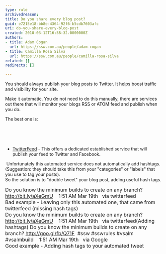 ```yaml
---
type: rule
archivedreason: 
title: Do you share every blog post?
guid: e7215e18-bb8e-4364-92f6-b5cdb7603afc
uri: do-you-share-every-blog-post
created: 2010-03-12T16:58:32.0000000Z
authors:
- title: Adam Cogan
  url: https://ssw.com.au/people/adam-cogan
- title: Camilla Rosa Silva
  url: https://ssw.com.au/people/camilla-rosa-silva
related: []
redirects: []

---
```




  <p>You should always publish your blog posts to Twitter. It helps boost traffic and visibility for your site.</p>
<p>Make it automatic. You do not need to do this manually, there are services out there that will monitor your blogs RSS or ATOM feed and publish when you do.</p>
<p>The best one is&#58;</p>

<br><excerpt class='endintro'></excerpt><br>
&#160;
<ul>
    <li><a shape="rect" href="http&#58;//twitterfeed.com/" target="_blank">TwitterFeed</a> - This offers a dedicated established service that will publish your feed to Twitter and Facebook. </li>
</ul>
<p>&#160;Unfortunately this automated service does not automatically add hashtags. (Suggestion&#58; they should take this from your &quot;categories&quot; or &quot;labels&quot; that you use to tag your posts).<br>
So the solution is to &quot;double tweet&quot; your blog post, adding useful hash tags.<br>
</p>
<p><font class="ms-rteCustom-GreyBox" size="+0">Do you know the minimum builds to create on any branch? <a href="http&#58;//bit.ly/aXeGmU">http&#58;//bit.ly/aXeGmU</a>&#160;&#160;&#160; 1&#58;51 AM Mar 19th&#160;&#160; via twitterfeed<br>
</font><font class="ms-rteCustom-FigureBad" size="+0">Bad example - Leaving only this automated one, that came from twitterfeed (missing hash tags) </font><br>
<font class="ms-rteCustom-GreyBox" size="+0">Do you know the minimum builds to create on any branch? <a href="http&#58;//bit.ly/aXeGmU">http&#58;//bit.ly/aXeGmU</a>&#160;&#160;&#160; 1&#58;51 AM Mar 19th&#160;&#160; via twitterfeed(Adding hashtags) Do you know the minimum builds to create on any branch? <a href="http&#58;//goo.gl/fb/Q71F">http&#58;//goo.gl/fb/Q71F</a>&#160; #ssw #sswrules #vsalm #vsalmbuild&#160;&#160;&#160; 1&#58;51 AM Mar 19th&#160;&#160; via Google<br>
</font><font class="ms-rteCustom-FigureGood" size="+0">Good example - Adding hash tags to your automated tweet </font>&#160;</p>




